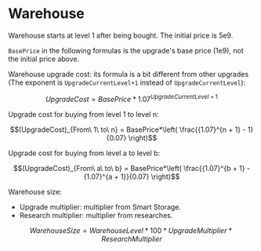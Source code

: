 # Warehouse

Warehouse starts at level 1 after being bought. The initial price is 5e9.

`BasePrice` in the following formulas is the upgrade's base price (1e9), not the initial price above.

Warehouse upgrade cost: its formula is a bit different from other upgrades (The exponent is `UpgradeCurrentLevel+1` instead of `UpgradeCurrentLevel`):

$$UpgradeCost = BasePrice*{1.07}^{UpgradeCurrentLevel + 1}$$

Upgrade cost for buying from level 1 to level n:

$$(UpgradeCost)_{From\ 1\ to\ n} = BasePrice*\left( \frac{{1.07}^{n + 1} - 1}{0.07} \right)$$

Upgrade cost for buying from level a to level b:

$$(UpgradeCost)_{From\ a\ to\ b} = BasePrice*\left( \frac{{1.07}^{b + 1} - {1.07}^{a + 1}}{0.07} \right)$$

Warehouse size:

- Upgrade multiplier: multiplier from Smart Storage.
- Research multiplier: multiplier from researches.

$$WarehouseSize = WarehouseLevel*100*UpgradeMultiplier*ResearchMultiplier$$
